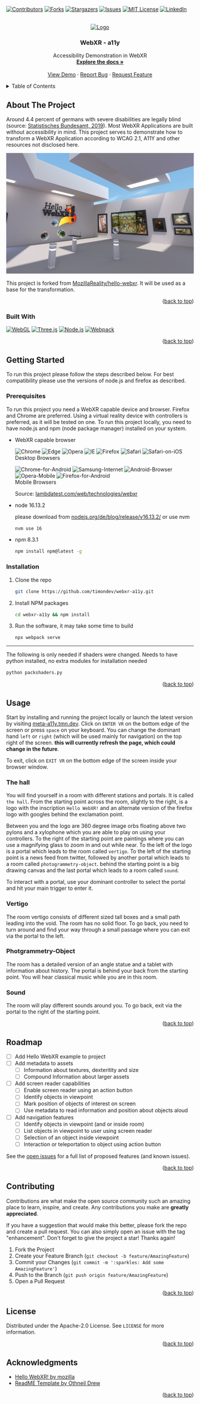 <a name="readme-top"></a>


<!-- PROJECT SHIELDS -->
[![Contributors][contributors-shield]][contributors-url]
[![Forks][forks-shield]][forks-url]
[![Stargazers][stars-shield]][stars-url]
[![Issues][issues-shield]][issues-url]
[![MIT License][license-shield]][license-url]
[![LinkedIn][linkedin-shield]][linkedin-url]


<!-- PROJECT LOGO -->
<br />
<div align="center">
  <a href="https://github.com/timondev/webxr-a11y">
    <img src="assets/favicon.png" alt="Logo" width="80" height="80">
  </a>

<h3 align="center">WebXR - a11y</h3>

  <p align="center">
    Accessibility Demonstration in WebXR
    <br />
    <a href="https://github.com/timondev/webxr-a11y"><strong>Explore the docs »</strong></a>
    <br />
    <br />
    <a href="https://github.com/timondev/webxr-a11y">View Demo</a>
    ·
    <a href="https://github.com/timondev/webxr-a11y/issues">Report Bug</a>
    ·
    <a href="https://github.com/timondev/webxr-a11y/issues">Request Feature</a>
  </p>
</div>



<!-- TABLE OF CONTENTS -->
<details>
  <summary>Table of Contents</summary>
  <ol>
    <li>
      <a href="#about-the-project">About The Project</a>
      <ul>
        <li><a href="#built-with">Built With</a></li>
      </ul>
    </li>
    <li>
      <a href="#getting-started">Getting Started</a>
      <ul>
        <li><a href="#prerequisites">Prerequisites</a></li>
        <li><a href="#installation">Installation</a></li>
      </ul>
    </li>
    <li><a href="#usage">Usage</a></li>
    <li><a href="#roadmap">Roadmap</a></li>
    <li><a href="#contributing">Contributing</a></li>
    <li><a href="#license">License</a></li>
    <li><a href="#acknowledgments">Acknowledgments</a></li>
  </ol>
</details>



<!-- ABOUT THE PROJECT -->
## About The Project

Around 4.4 percent of germans with severe disabilities are legally blind (source: [Statistisches Bundesamt, 2019](https://www.destatis.de/DE/Themen/Gesellschaft-Umwelt/Gesundheit/Behinderte-Menschen/Publikationen/Downloads-Behinderte-Menschen/sozial-schwerbehinderte-kb-5227101199004.pdf?__blob=publicationFile)). Most WebXR Applications are built without accessibility in mind. This project serves to demonstrate how to transform a WebXR Application according to WCAG 2.1, A11Y and other resources not disclosed here.

[![Product Name Screen Shot][product-screenshot]](https://webxr-a11y.tmn.dev)

This project is forked from [MozillaReality/hello-webxr](https://github.com/MozillaReality/hello-webxr). It will be used as a base for the transformation.

<p align="right">(<a href="#readme-top">back to top</a>)</p>



### Built With

[![WebGL][WebGL.com]][WebGL-url]
[![Three.js][Three.js.com]][Three.js-url]
[![Node.js][Node.js.com]][Node.js-url]
[![Webpack][Webpack.com]][Webpack-url]

<p align="right">(<a href="#readme-top">back to top</a>)</p>



<!-- GETTING STARTED -->
## Getting Started

To run this project please follow the steps described below. For best compatibility please use the versions of node.js and firefox as described.

### Prerequisites

To run this project you need a WebXR capable device and browser. Firefox and Chrome are preferred. Using a virtual reality device with controllers is preferred, as it will be tested on one. To run this project locally, you need to have node.js and npm (node package manager) installed on your system.

* WebXR capable browser
   
  ![Chrome] ![Edge] ![Opera] ![IE] ![Firefox] ![Safari] ![Safari-on-iOS]    
  Desktop Browsers
     
  ![Chrome-for-Android] ![Samsung-Internet] ![Android-Browser] ![Opera-Mobile] ![Firefox-for-Android]    
  Mobile Browsers

  Source: [lambdatest.com/web/technologies/webxr](https://www.lambdatest.com/web-technologies/webxr)

* node 16.13.2
  
  please download from [nodejs.org/de/blog/release/v16.13.2/](https://nodejs.org/de/blog/release/v16.13.2/) or use nvm

  ```sh
  nvm use 16
  ```
* npm 8.3.1
  
  ```sh
  npm install npm@latest -g
  ```


### Installation

1. Clone the repo
   
   ```sh
   git clone https://github.com/timondev/webxr-a11y.git
   ```
2. Install NPM packages
   
   ```sh
   cd webxr-a11y && npm install
   ```
3. Run the software, it may take some time to build
   
   ```sh
   npx webpack serve
   ```

---

The following is only needed if shaders were changed. Needs to have python installed, no extra modules for installation needed
   
```sh
python packshaders.py
```

<p align="right">(<a href="#readme-top">back to top</a>)</p>


<!-- USAGE EXAMPLES -->
## Usage

Start by installing and running the project locally or launch the latest version by visiting [meta-a11y.tmn.dev](https://meta-a11y.tmn.dev). Click on `ENTER VR` on the bottom edge of the screen or press `space` on your keyboard. You can change the dominant hand `left` or `right` (which will be used mainly for navigation) on the top right of the screen. **this will currently refresh the page, which could change in the future**.

To exit, click on `EXIT VR` on the bottom edge of the screen inside your browser window.

### The hall

You will find yourself in a room with different stations and portals. It is called `the hall`. From the starting point across the room, slightly to the right, is a logo with the inscription `Hello WebXR!` and an alternate version of the firefox logo with googles behind the exclamation point.

Between you and the logo are 360 degree image orbs floating above two pylons and a xylophone which you are able to play on using your controllers. To the right of the starting point are paintings where you can use a magnifying glass to zoom in and out while near. To the left of the logo is a portal which leads to the room called `vertigo`. To the left of the starting point is a news feed from twitter, followed by another portal which leads to a room called `photogrammetry-object`. behind the starting point is a big drawing canvas and the last portal which leads to a room called `sound`.

To interact with a portal, use your dominant controller to select the portal and hit your main trigger to enter it.

### Vertigo

The room vertigo consists of different sized tall boxes and a small path leading into the void. The room has no solid floor. To go back, you need to turn around and find your way through a small passage where you can exit via the portal to the left.

### Photgrammetry-Object

The room has a detailed version of an angle statue and a tablet with information about history. The portal is behind your back from the starting point. You will hear classical music while you are in this room.

### Sound

The room will play different sounds around you. To go back, exit via the portal to the right of the starting point.

<p align="right">(<a href="#readme-top">back to top</a>)</p>



<!-- ROADMAP -->
## Roadmap

- [ ] Add Hello WebXR example to project
- [ ] Add metadata to assets
  - [ ] Information about textures, dexteritity and size
  - [ ] Compound Information about larger assets
- [ ] Add screen reader capabilities
  - [ ] Enable screen reader using an action button
  - [ ] Identify objects in viewpoint
  - [ ] Mark position of objects of interest on screen
  - [ ] Use metadata to read information and position about objects aloud
- [ ] Add navigation features
  - [ ] Identify objects in viewpoint (and or inside room)
  - [ ] List objects in viewpoint to user using screen reader
  - [ ] Selection of an object inside viewpoint
  - [ ] Interaction or teleportation to object using action button

See the [open issues](https://github.com/timondev/webxr-a11y/issues) for a full list of proposed features (and known issues).

<p align="right">(<a href="#readme-top">back to top</a>)</p>



<!-- CONTRIBUTING -->
## Contributing

Contributions are what make the open source community such an amazing place to learn, inspire, and create. Any contributions you make are **greatly appreciated**.

If you have a suggestion that would make this better, please fork the repo and create a pull request. You can also simply open an issue with the tag "enhancement".
Don't forget to give the project a star! Thanks again!

1. Fork the Project
2. Create your Feature Branch (`git checkout -b feature/AmazingFeature`)
3. Commit your Changes (`git commit -m ':sparkles: Add some AmazingFeature'`)
4. Push to the Branch (`git push origin feature/AmazingFeature`)
5. Open a Pull Request

<p align="right">(<a href="#readme-top">back to top</a>)</p>



<!-- LICENSE -->
## License

Distributed under the Apache-2.0 License. See `LICENSE` for more information.

<p align="right">(<a href="#readme-top">back to top</a>)</p>

<!-- ACKNOWLEDGMENTS -->
## Acknowledgments

* [Hello WebXR! by mozilla](https://github.com/MozillaReality/hello-webxr)
* [ReadME Template by Othneil Drew](https://github.com/othneildrew/Best-README-Template)

<p align="right">(<a href="#readme-top">back to top</a>)</p>



<!-- MARKDOWN LINKS & IMAGES -->
<!-- https://www.markdownguide.org/basic-syntax/#reference-style-links -->
[contributors-shield]: https://img.shields.io/github/contributors/timondev/webxr-a11y.svg?style=for-the-badge
[contributors-url]: https://github.com/timondev/webxr-a11y/graphs/contributors
[forks-shield]: https://img.shields.io/github/forks/timondev/webxr-a11y.svg?style=for-the-badge
[forks-url]: https://github.com/timondev/webxr-a11y/network/members
[stars-shield]: https://img.shields.io/github/stars/timondev/webxr-a11y.svg?style=for-the-badge
[stars-url]: https://github.com/timondev/webxr-a11y/stargazers
[issues-shield]: https://img.shields.io/github/issues/timondev/webxr-a11y.svg?style=for-the-badge
[issues-url]: https://github.com/timondev/webxr-a11y/issues
[license-shield]: https://img.shields.io/github/license/timondev/webxr-a11y.svg?style=for-the-badge
[license-url]: https://github.com/timondev/webxr-a11y/blob/master/LICENSE.txt
[linkedin-shield]: https://img.shields.io/badge/-LinkedIn-black.svg?style=for-the-badge&logo=linkedin&colorB=555
[linkedin-url]: https://linkedin.com/in/timon-linke-190ba8195
[product-screenshot]: assets/main-screenshot.jpg

<!-- SHIELD LINKS & IMAGES -->
[WebGL.com]: https://img.shields.io/badge/webgl-0769AD?style=for-the-badge&logo=WebGL&color=red&logoColor=white
[WebGL-url]: https://get.webgl.org/
[Three.js.com]: https://img.shields.io/badge/three.js-0769AD?style=for-the-badge&logo=Three.js&color=white&logoColor=black
[Three.js-url]: https://threejs.org/
[Node.js.com]: https://img.shields.io/badge/node.js-0769AD?style=for-the-badge&logo=Node.js&color=green&logoColor=white
[Node.js-url]: https://nodejs.org/
[Webpack.com]: https://img.shields.io/badge/webpack-0769AD?style=for-the-badge&logo=Webpack&color=blue&logoColor=white
[Webpack-url]: https://webpack.js.org/

<!-- COMPATIBILITY SCORE -->
[IE]: https://img.shields.io/badge/ie-0769AD?style=for-the-badge&logo=Internet%20Explorer&color=red&logoColor=white
[Edge]: https://img.shields.io/badge/edge-0769AD?style=for-the-badge&logo=Microsoft%20Edge&color=green&logoColor=white
[Firefox]: https://img.shields.io/badge/firefox-0769AD?style=for-the-badge&logo=Firefox%20Browser&color=red&logoColor=white
[Chrome]: https://img.shields.io/badge/chrome-0769AD?style=for-the-badge&logo=Google%20Chrome&color=green&logoColor=white
[Safari]: https://img.shields.io/badge/safari-0769AD?style=for-the-badge&logo=Safari&color=red&logoColor=white
[Opera]: https://img.shields.io/badge/opera-0769AD?style=for-the-badge&logo=Opera&color=orange&logoColor=white
[Safari-on-iOS]: https://img.shields.io/badge/safari--on--ios-0769AD?style=for-the-badge&logo=Safari&color=red&logoColor=white
[Android-Browser]: https://img.shields.io/badge/android--browser-0769AD?style=for-the-badge&logo=Android&color=red&logoColor=white
[Opera-Mobile]: https://img.shields.io/badge/opera--mobile-0769AD?style=for-the-badge&logo=Opera&color=orange&logoColor=white
[Chrome-for-Android]: https://img.shields.io/badge/chrome--for--android-0769AD?style=for-the-badge&logo=Google%20Chrome&color=green&logoColor=white
[Firefox-for-Android]: https://img.shields.io/badge/firefox--for--android-0769AD?style=for-the-badge&logo=Firefox%20Browser&color=red&logoColor=white
[Samsung-Internet]: https://img.shields.io/badge/samsung--internet-0769AD?style=for-the-badge&logo=Samsung&color=green&logoColor=white